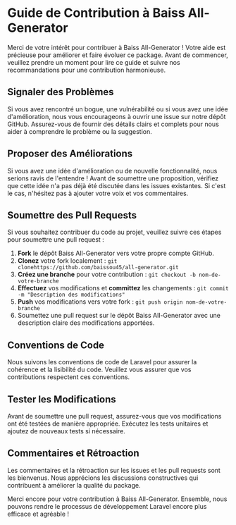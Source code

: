 # Guide de Contribution à Baiss All-Generator

Merci de votre intérêt pour contribuer à Baiss All-Generator ! Votre aide est précieuse pour améliorer et faire évoluer ce package. Avant de commencer, veuillez prendre un moment pour lire ce guide et suivre nos recommandations pour une contribution harmonieuse.

## Signaler des Problèmes

Si vous avez rencontré un bogue, une vulnérabilité ou si vous avez une idée d'amélioration, nous vous encourageons à ouvrir une issue sur notre dépôt GitHub. Assurez-vous de fournir des détails clairs et complets pour nous aider à comprendre le problème ou la suggestion.

## Proposer des Améliorations

Si vous avez une idée d'amélioration ou de nouvelle fonctionnalité, nous serions ravis de l'entendre ! Avant de soumettre une proposition, vérifiez que cette idée n'a pas déjà été discutée dans les issues existantes. Si c'est le cas, n'hésitez pas à ajouter votre voix et vos commentaires.

## Soumettre des Pull Requests

Si vous souhaitez contribuer du code au projet, veuillez suivre ces étapes pour soumettre une pull request :

1. **Fork** le dépôt Baiss All-Generator vers votre propre compte GitHub.
2. **Clonez** votre fork localement : `git clonehttps://github.com/baissou45/all-generator.git`
3. **Créez une branche** pour votre contribution : `git checkout -b nom-de-votre-branche`
4. **Effectuez** vos modifications et **committez** les changements : `git commit -m "Description des modifications"`
5. **Push** vos modifications vers votre fork : `git push origin nom-de-votre-branche`
6. Soumettez une pull request sur le dépôt Baiss All-Generator avec une description claire des modifications apportées.

## Conventions de Code

Nous suivons les conventions de code de Laravel pour assurer la cohérence et la lisibilité du code. Veuillez vous assurer que vos contributions respectent ces conventions.

## Tester les Modifications

Avant de soumettre une pull request, assurez-vous que vos modifications ont été testées de manière appropriée. Exécutez les tests unitaires et ajoutez de nouveaux tests si nécessaire.

## Commentaires et Rétroaction

Les commentaires et la rétroaction sur les issues et les pull requests sont les bienvenus. Nous apprécions les discussions constructives qui contribuent à améliorer la qualité du package.

Merci encore pour votre contribution à Baiss All-Generator. Ensemble, nous pouvons rendre le processus de développement Laravel encore plus efficace et agréable !

